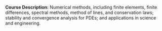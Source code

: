 **Course Description:** Numerical methods, including finite elements, finite differences, spectral methods, method of lines, and conservation laws; stability and convergence analysis for PDEs; and applications in science and engineering.